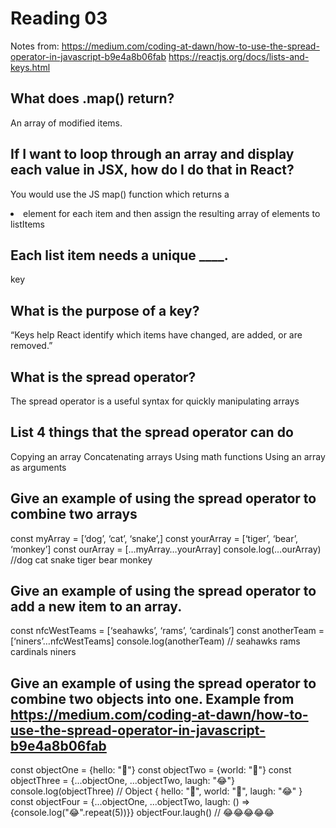 # Reading 03
Notes from:
https://medium.com/coding-at-dawn/how-to-use-the-spread-operator-in-javascript-b9e4a8b06fab
https://reactjs.org/docs/lists-and-keys.html


## What does .map() return?
An array of modified items.

## If I want to loop through an array and display each value in JSX, how do I do that in React?
You would use the JS map() function which returns a <li> element for each item and then assign the resulting array of elements to listItems 

## Each list item needs a unique ____.
key

## What is the purpose of a key?
“Keys help React identify which items have changed, are added, or are removed.”


## What is the spread operator?
The spread operator is a useful syntax for quickly manipulating arrays

## List 4 things that the spread operator can do
Copying an array
Concatenating arrays
Using math functions
Using an array as arguments

## Give an example of using the spread operator to combine two arrays
const myArray = [‘dog’, ‘cat’, ‘snake’,]
const yourArray = [‘tiger’, ‘bear’, ‘monkey’]
const ourArray = […myArray…yourArray]
console.log(…ourArray) //dog cat snake tiger bear monkey

## Give an example of using the spread operator to add a new item to an array.
const nfcWestTeams = [‘seahawks’, ‘rams’, ‘cardinals’]
const anotherTeam = [‘niners’…nfcWestTeams]
console.log(anotherTeam) // seahawks rams cardinals niners


## Give an example of using the spread operator to combine two objects into one. Example from https://medium.com/coding-at-dawn/how-to-use-the-spread-operator-in-javascript-b9e4a8b06fab
const objectOne = {hello: "🤪"}
const objectTwo = {world: "🐻"}
const objectThree = {...objectOne, ...objectTwo, laugh: "😂"}
console.log(objectThree) // Object { hello: "🤪", world: "🐻", laugh: "😂" }
const objectFour = {...objectOne, ...objectTwo, laugh: () => {console.log("😂".repeat(5))}}
objectFour.laugh() // 😂😂😂😂😂